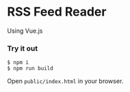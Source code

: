 # RSS Feed Reader

Using Vue.js

### Try it out
```
$ npm i
$ npm run build
```

Open `public/index.html` in your browser.

